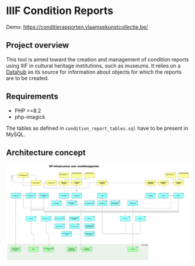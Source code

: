# IIIF Condition Reports

Demo: https://conditierapporten.vlaamsekunstcollectie.be/

## Project overview

This tool is aimed toward the creation and management of condition reports using IIIF in cultural heritage institutions, such as museums. It relies on a [Datahub](https://github.com/thedatahub/Datahub) as its source for information about objects for which the reports are to be created.


## Requirements

* PHP >=8.2
* php-imagick

The tables as defined in `condition_report_tables.sql` have to be present in MySQL.

## Architecture concept

![Alt text](architectuurConditierapporten.png?raw=true)